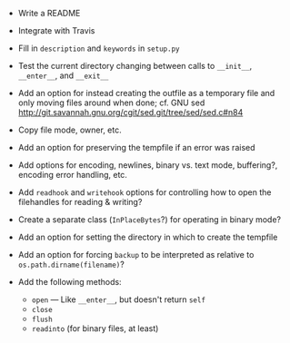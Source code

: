 - Write a README
- Integrate with Travis
- Fill in `description` and `keywords` in `setup.py`
- Test the current directory changing between calls to `__init__`, `__enter__`,
  and `__exit__`
- Add an option for instead creating the outfile as a temporary file and only
  moving files around when done; cf. GNU sed
  <http://git.savannah.gnu.org/cgit/sed.git/tree/sed/sed.c#n84>
- Copy file mode, owner, etc.
- Add an option for preserving the tempfile if an error was raised
- Add options for encoding, newlines, binary vs. text mode, buffering?,
  encoding error handling, etc.
- Add `readhook` and `writehook` options for controlling how to open the
  filehandles for reading & writing?
- Create a separate class (`InPlaceBytes`?) for operating in binary mode?
- Add an option for setting the directory in which to create the tempfile
- Add an option for forcing `backup` to be interpreted as relative to
  `os.path.dirname(filename)`?

- Add the following methods:
    - `open` — Like `__enter__`, but doesn't return `self`
    - `close`
    - `flush`
    - `readinto` (for binary files, at least)
